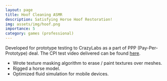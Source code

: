 ```yaml
---
layout: page
title: Hoof Cleaning ASMR
description: Satisfying Horse Hoof Restoration!
img: assets/img/hoof.png
importance: 5
category: games (professional)
---
```

Developed for prototype testing to CrazyLabs as a part of PPP (Pay-Per-Prototype) deal. The CPI test video delivered can be found [here](https://youtu.be/PZkQhBOjrHU).
* Wrote texture masking algorithm to erase / paint textures over meshes.
* Rigged a horse model.
* Optimized fluid simulation for mobile devices.
